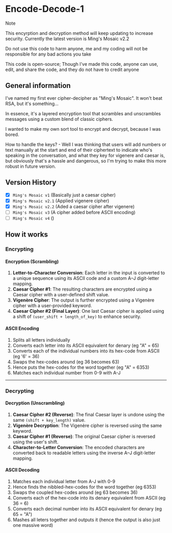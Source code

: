 # Encode-Decode-1

> [!Note]
> This encyrption and decryption method will keep updating to increase security. Currently the latest version is Ming's Mosaic v2.2
> 
> Do not use this code to harm anyone, me and my coding will not be responsible for any bad actions you take
>
> This code is open-source; Though I've made this code, anyone can use, edit, and share the code, and they do not have to credit anyone

## General information

I've named my first ever cipher-decipher as "Ming's Mosaic". It won't beat RSA, but it's something...

In essence, it's a layered encryption tool that scrambles and unscrambles messages using a custom blend of classic ciphers.

I wanted to make my own sort tool to encrypt and decrypt, because I was bored.

How to handle the keys? - Well I was thinking that users will add numbers or text manually at the start and end of their ciphertext to indicate who's speaking in the conversation, and what they key for vigenere and caesar is, but obviously that's a hassle and dangerous, so I'm trying to make this more robust in future version.

## Version History

- [x] ```Ming's Mosaic v1``` (Basically just a caesar cipher)
- [x] ```Ming's Mosaic v2.1``` (Applied vigenere cipher)
- [x] ```Ming's Mosaic v2.2``` (Aded a caesar cipher after vigenere)
- [ ] ```Ming's Mosaic v3``` (A cipher added before ASCII encoding)
- [ ] ```Ming's Mosaic v4``` ()

## How it works

### Encrypting

#### Encryption (Scrambling)

1. **Letter-to-Character Conversion**:
   Each letter in the input is converted to a unique sequence using its ASCII code and a custom A–J digit-letter mapping.
2. **Caesar Cipher #1**:
   The resulting characters are encrypted using a Caesar cipher with a user-defined shift value.
3. **Vigenère Cipher**:
   The output is further encrypted using a Vigenère cipher with a user-provided keyword.
4. **Caesar Cipher #2 (Final Layer)**:
   One last Caesar cipher is applied using a shift of `(user_shift + length_of_key)` to enhance security.

#### ASCII Encoding

1) Splits all letters individually
2) Converts each letter into its ASCII equivalent for denary (eg "A" = 65)
3) Converts each of the individual numbers into its hex-code from ASCII (eg '6' = 36)
4) Swaps the hex-codes around (eg 36 becomes 63)
5) Hence puts the hex-codes for the word together (eg "A" = 6353)
6) Matches each individual number from 0-9 with A-J

---

### Decrypting

#### Decryption (Unscrambling)

1. **Caesar Cipher #2 (Reverse)**:
   The final Caesar layer is undone using the same `(shift + key_length)` value.
2. **Vigenère Decryption**:
   The Vigenère cipher is reversed using the same keyword.
3. **Caesar Cipher #1 (Reverse)**:
   The original Caesar cipher is reversed using the user's shift.
4. **Character-to-Letter Conversion**:
   The encoded characters are converted back to readable letters using the inverse A–J digit-letter mapping.

#### ASCII Decoding

1) Matches each individual letter from A-J with 0-9
2) Hence finds the nibbled-hex-codes for the word together (eg 6353)
3) Swaps the coupled hex-codes around (eg 63 becomes 36)
4) Converts each of the hex-code into its denary equivalent from ASCII (eg 36 = 6)
5) Converts each decimal number into its ASCII equivalent for denary (eg 65 = "A")
6) Mashes all leters together and outputs it (hence the output is also just one massive word)
